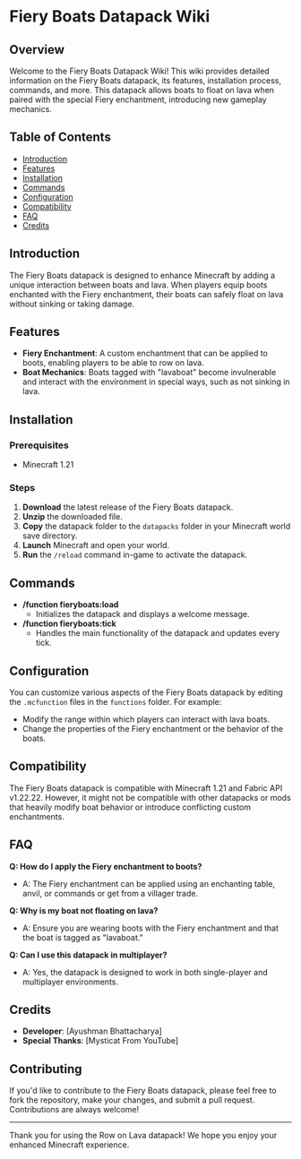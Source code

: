 # Fiery Boats Datapack Wiki

## Overview
Welcome to the Fiery Boats Datapack Wiki! This wiki provides detailed information on the Fiery Boats datapack, its features, installation process, commands, and more. This datapack allows boats to float on lava when paired with the special Fiery enchantment, introducing new gameplay mechanics.

## Table of Contents
- [Introduction](#introduction)
- [Features](#features)
- [Installation](#installation)
- [Commands](#commands)
- [Configuration](#configuration)
- [Compatibility](#compatibility)
- [FAQ](#faq)
- [Credits](#credits)

## Introduction
The Fiery Boats datapack is designed to enhance Minecraft by adding a unique interaction between boats and lava. When players equip boots enchanted with the Fiery enchantment, their boats can safely float on lava without sinking or taking damage.

## Features
- **Fiery Enchantment**: A custom enchantment that can be applied to boots, enabling players to be able to row on lava.
- **Boat Mechanics**: Boats tagged with "lavaboat" become invulnerable and interact with the environment in special ways, such as not sinking in lava.


## Installation
### Prerequisites
- Minecraft 1.21


### Steps
1. **Download** the latest release of the Fiery Boats datapack.
2. **Unzip** the downloaded file.
3. **Copy** the datapack folder to the `datapacks` folder in your Minecraft world save directory.
4. **Launch** Minecraft and open your world.
5. **Run** the `/reload` command in-game to activate the datapack.

## Commands
- **/function fieryboats:load**
  - Initializes the datapack and displays a welcome message.
- **/function fieryboats:tick**
  - Handles the main functionality of the datapack and updates every tick.

## Configuration
You can customize various aspects of the Fiery Boats datapack by editing the `.mcfunction` files in the `functions` folder. For example:
- Modify the range within which players can interact with lava boats.
- Change the properties of the Fiery enchantment or the behavior of the boats.

## Compatibility
The Fiery Boats datapack is compatible with Minecraft 1.21 and Fabric API v1.22.22. However, it might not be compatible with other datapacks or mods that heavily modify boat behavior or introduce conflicting custom enchantments.

## FAQ
**Q: How do I apply the Fiery enchantment to boots?**
- A: The Fiery enchantment can be applied using an enchanting table, anvil, or commands or get from a villager trade.


**Q: Why is my boat not floating on lava?**
- A: Ensure you are wearing boots with the Fiery enchantment and that the boat is tagged as "lavaboat."

**Q: Can I use this datapack in multiplayer?**
- A: Yes, the datapack is designed to work in both single-player and multiplayer environments.

## Credits
- **Developer**: [Ayushman Bhattacharya]
- **Special Thanks**: [Mysticat From YouTube]

## Contributing
If you'd like to contribute to the Fiery Boats datapack, please feel free to fork the repository, make your changes, and submit a pull request. Contributions are always welcome!


---

Thank you for using the Row on Lava datapack! We hope you enjoy your enhanced Minecraft experience.

